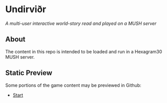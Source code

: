 # Undirviðr

*A multi-user interactive world-story read and played on a MUSH server*


## About

The content in this repo is intended to be loaded and run in a Hexagram30 MUSH server.

## Static Preview

Some portions of the game content may be previewed in Github:

* [Start](src/start/1.adoc)

